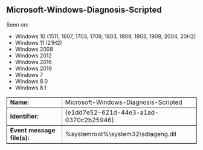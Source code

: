## Microsoft-Windows-Diagnosis-Scripted

Seen on:
* Windows 10 (1511, 1607, 1703, 1709, 1803, 1809, 1903, 1909, 2004, 20H2)
* Windows 11 (21H2)
* Windows 2008
* Windows 2012
* Windows 2016
* Windows 2019
* Windows 7
* Windows 8.0
* Windows 8.1

<table border="1" class="docutils">
  <tbody>
    <tr>
      <td><b>Name:</b></td>
      <td>Microsoft-Windows-Diagnosis-Scripted</td>
    </tr>
    <tr>
      <td><b>Identifier:</b></td>
      <td>{e1dd7e52-621d-44e3-a1ad-0370c2b25946}</td>
    </tr>
    <tr>
      <td><b>Event message file(s):</b></td>
      <td>%systemroot%\system32\sdiageng.dll</td>
    </tr>
  </tbody>
</table>

&nbsp;


